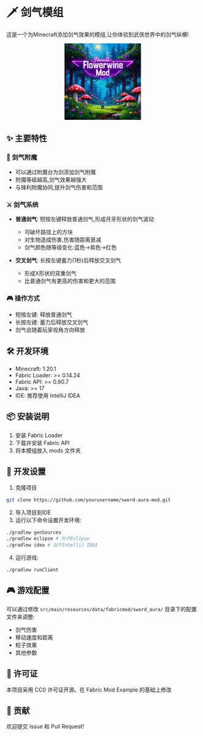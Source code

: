 # 🗡️ 剑气模组

这是一个为Minecraft添加剑气效果的模组,让你体验到武侠世界中的剑气纵横!

<p align="center"><img src="images/logo/1.webp" alt="" width="200"></p>

## ✨ 主要特性

### 🌟 剑气附魔
- 可以通过附魔台为剑添加剑气附魔
- 附魔等级越高,剑气效果越强大
- 与锋利附魔协同,提升剑气伤害和范围

### ⚔️ 剑气系统
- **普通剑气**: 短按左键释放普通剑气,形成月牙形状的剑气波动
  - 可破坏路径上的方块
  - 对生物造成伤害,伤害随距离衰减
  - 剑气颜色随等级变化:蓝色→紫色→红色
  
- **交叉剑气**: 长按左键蓄力(1秒)后释放交叉剑气
  - 形成X形状的双重剑气
  - 比普通剑气有更高的伤害和更大的范围

### 🎮 操作方式
- 短按左键: 释放普通剑气
- 长按左键: 蓄力后释放交叉剑气
- 剑气会随着玩家视角方向释放

## 🛠️ 开发环境

- Minecraft: 1.20.1
- Fabric Loader: >= 0.14.24
- Fabric API: >= 0.90.7
- Java: >= 17
- IDE: 推荐使用 IntelliJ IDEA

## 📦 安装说明

1. 安装 Fabric Loader
2. 下载并安装 Fabric API
3. 将本模组放入 mods 文件夹

## 🔧 开发设置

1. 克隆项目

```bash
git clone https://github.com/yourusername/sword-aura-mod.git
```

2. 导入项目到IDE
3. 运行以下命令设置开发环境:

```bash
./gradlew genSources
./gradlew eclipse # 对于Eclipse
./gradlew idea # 对于IntelliJ IDEA
```

4. 运行游戏:

```bash
./gradlew runClient
```

## 🎮 游戏配置

可以通过修改 `src/main/resources/data/fabricmod/sword_aura/` 目录下的配置文件来调整:
- 剑气伤害
- 移动速度和距离
- 粒子效果
- 其他参数

## 📄 许可证

本项目采用 CC0 许可证开源。在 Fabric Mod Example 的基础上修改

## 🤝 贡献

欢迎提交 Issue 和 Pull Request!
